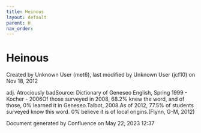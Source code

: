 ```yaml
---
title: Heinous
layout: default
parent: H
nav_order:
---
```


# Heinous

Created by  Unknown User (met6), last modified by  Unknown User (jcf10) on Nov 18, 2012

adj. Atrociously badSource: Dictionary of Geneseo English, Spring 1999 - Kocher - 2006Of those surveyed in 2008, 68.2% knew the word, and of those, 0% learned it in Geneseo.Talbot, 2008.As of 2012, 77.5% of students surveyed know this word. 0% believe it is of local origins.(Flynn, G-M, 2012)

Document generated by Confluence on May 22, 2023 12:37


